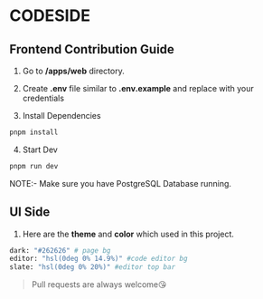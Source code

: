 # CODESIDE

## Frontend Contribution Guide

1. Go to **/apps/web** directory.
2. Create **.env** file similar to **.env.example** and replace with your credentials

3. Install Dependencies
```bash
pnpm install
```
4. Start Dev 
```bash
pnpm run dev
```

NOTE:- Make sure you have PostgreSQL Database running.

## UI Side

1. Here are the **theme** and **color** which used in this project.

```bash
dark: "#262626" # page bg
editor: "hsl(0deg 0% 14.9%)" #code editor bg
slate: "hsl(0deg 0% 20%)" #editor top bar
```

> Pull requests are always welcome😘